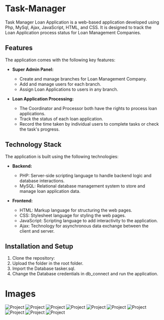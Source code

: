 # Task-Manager
Task Manager Loan Application is a web-based application developed using Php, MySql, Ajax, JavaScript, HTML, and CSS. It is designed to track the Loan Application process status for Loan Management Companies.

## Features

The application comes with the following key features:

- **Super Admin Panel:**
  - Create and manage branches for Loan Management Company.
  - Add and manage users for each branch.
  - Assign Loan Applications to users in any branch.

- **Loan Application Processing:**
  - The Coordinator and Processor both have the rights to process loan applications.
  - Track the status of each loan application.
  - Record the time taken by individual users to complete tasks or check the task's progress.

## Technology Stack

The application is built using the following technologies:

- **Backend:**
  - PHP: Server-side scripting language to handle backend logic and database interactions.
  - MySQL: Relational database management system to store and manage loan application data.

- **Frontend:**
  - HTML: Markup language for structuring the web pages.
  - CSS: Stylesheet language for styling the web pages.
  - JavaScript: Scripting language to add interactivity to the application.
  - Ajax: Technology for asynchronous data exchange between the client and server.

## Installation and Setup

1. Clone the repository:
2. Upload the folder in the root folder.
3. Import the Database tasker.sql.
4. Change the Database credentials in db_connect and run the application.

# Images
![Project](1.png)
![Project](2.png)
![Project](3.png)
![Project](4.png)
![Project](5.png)
![Project](6.png)
![Project](7.png)
![Project](8.png)
![Project](9.png)
![Project](10.png)

   
